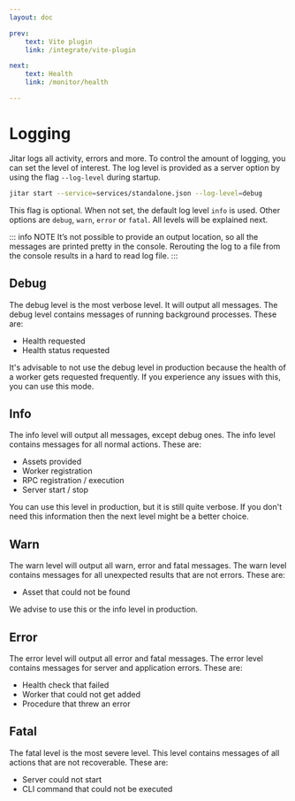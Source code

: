 ```yaml
---
layout: doc

prev:
    text: Vite plugin
    link: /integrate/vite-plugin

next:
    text: Health
    link: /monitor/health

---
```


# Logging

Jitar logs all activity, errors and more. To control the amount of logging, you can set the level of interest. The log level is provided as a server option by using the flag `--log-level` during startup.

```bash
jitar start --service=services/standalone.json --log-level=debug
```

This flag is optional. When not set, the default log level `info` is used. Other options are `debug`, `warn`, `error` or `fatal`. All levels will be explained next.

::: info NOTE
It’s not possible to provide an output location, so all the messages are printed pretty in the console. Rerouting the log to a file from the console results in a hard to read log file.
:::

## Debug

The debug level is the most verbose level. It will output all messages. The debug level contains messages of running background processes. These are:

* Health requested
* Health status requested

It's advisable to not use the debug level in production because the health of a worker gets requested frequently. If you experience any issues with this, you can use this mode.

## Info

The info level will output all messages, except debug ones. The info level contains messages for all normal actions. These are:

* Assets provided
* Worker registration
* RPC registration / execution
* Server start / stop

You can use this level in production, but it is still quite verbose. If you don't need this information then the next level might be a better choice.

## Warn

The warn level will output all warn, error and fatal messages. The warn level contains messages for all unexpected results that are not errors. These are:

* Asset that could not be found

We advise to use this or the info level in production.

## Error

The error level will output all error and fatal messages. The error level contains messages for server and application errors. These are:

* Health check that failed
* Worker that could not get added
* Procedure that threw an error

## Fatal

The fatal level is the most severe level. This level contains messages of all actions that are not recoverable. These are:

* Server could not start
* CLI command that could not be executed
